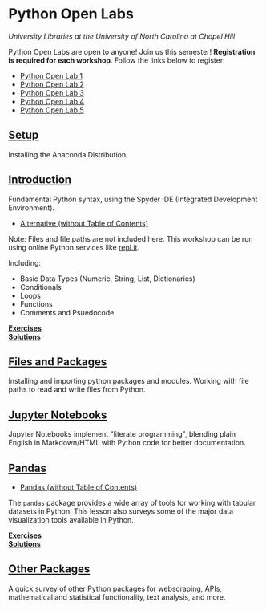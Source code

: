 # Python Open Labs
*University Libraries at the University of North Carolina at Chapel Hill*

Python Open Labs are open to anyone!
Join us this semester!  **Registration is required for each workshop**.  Follow the links below to register:

* [Python Open Lab 1](https://calendar.lib.unc.edu/event/6111326?hs=a)
* [Python Open Lab 2](https://calendar.lib.unc.edu/event/6111469?hs=a)
* [Python Open Lab 3](https://calendar.lib.unc.edu/event/6111475?hs=a)
* [Python Open Lab 4](https://calendar.lib.unc.edu/event/6111479?hs=a)
* [Python Open Lab 5](https://calendar.lib.unc.edu/event/6111486?hs=a)

## [Setup](Setup.html)

Installing the Anaconda Distribution.

## [Introduction](Intro/Introduction.html)
Fundamental Python syntax, using the Spyder IDE (Integrated Development Environment). 
* [Alternative (without Table of Contents)](Intro/Introduction-nocontents.html)

Note: Files and file paths are not included here.  This workshop can be run using online Python services like [repl.it](https://repl.it/).

Including:

* Basic Data Types (Numeric, String, List, Dictionaries)
* Conditionals
* Loops
* Functions
* Comments and Psuedocode

**[Exercises](Intro/Exercises.html)**<br/>
**[Solutions](Intro/Exercises_Solutions.html)**

## [Files and Packages](Files_Packages/Files_Packages.html)

Installing and importing python packages and modules.  Working with file paths to read and write files from Python.

## [Jupyter Notebooks](Jupyter/Jupyter-Notebooks.html)

Jupyter Notebooks implement "literate programming", blending plain English in Markdown/HTML with Python code for better documentation.

## [Pandas](Jupyter/Pandas.html)
* [Pandas (without Table of Contents)](Jupyter/Pandas-nocontents.html)

The `pandas` package provides a wide array of tools for working with tabular datasets in Python.  This lesson also surveys some of the major data visualization tools available in Python.

**[Exercises](Jupyter/PandasExercises.html)**<br/>
**[Solutions](Jupyter/PandasSolutions.html)**

## [Other Packages](Jupyter/Other-Packages.html)

A quick survey of other Python packages for webscraping, APIs, mathematical and statistical functionality, text analysis, and more.
